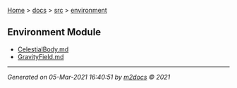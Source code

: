 [Home](../../index.md) > [docs](../../docs_index.md) > [src](../src_index.md) > [environment](environment_index.md)  

## Environment Module

- [CelestialBody.md](CelestialBody.md)
- [GravityField.md](GravityField.md)

***

*Generated on 05-Mar-2021 16:40:51 by [m2docs](https://github.com/crgnam-research/m2docs) © 2021*